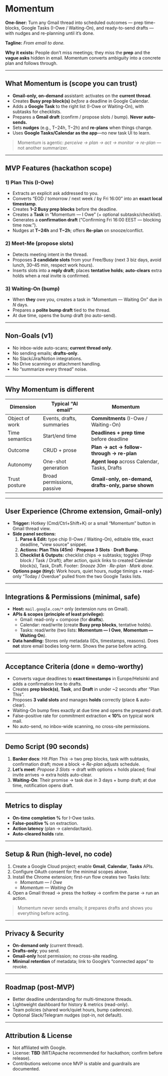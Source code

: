 # Momentum

**One-liner:** Turn any Gmail thread into scheduled outcomes — prep time-blocks, Google Tasks (I-Owe / Waiting-On), and ready-to-send drafts — with nudges and re-planning until it’s done.

**Tagline:** *From email to done.*

**Why it exists:** People don’t miss meetings; they miss the **prep** and the **vague asks** hidden in email. Momentum converts ambiguity into a concrete plan and follows through.

---

## What Momentum is (scope you can trust)

- **Gmail-only, on-demand** assistant: activates on the **current thread**.
- Creates **Busy prep block(s)** *before* a deadline in Google Calendar.
- Adds a **Google Task** to the right list (I-Owe or Waiting-On), with subtasks for checklists.
- Prepares a **Gmail draft** (confirm / propose slots / bump). **Never auto-sends.**
- Sets **nudges** (e.g., T−24h, T−2h) and **re-plans** when things change.
- Uses **Google Tasks/Calendar as the app**—no new task UI to learn.

> Momentum is agentic: *perceive → plan → act → monitor → re-plan* — not another summarizer.

---

## MVP Features (hackathon scope)

### 1) Plan This (I-Owe)
- Extracts an explicit ask addressed to you.
- Converts “EOD / tomorrow / next week / by Fri 16:00” into an **exact local timestamp**.
- Creates **1–2 Busy prep blocks** before the deadline.
- Creates a **Task** in “Momentum — I Owe” (+ optional subtasks/checklist).
- Generates a **confirmation draft** (“Confirming Fri 16:00 EEST — blocking time now.”).
- Nudges at **T−24h** and **T−2h**; offers **Re-plan** on snooze/conflict.

### 2) Meet-Me (propose slots)
- Detects meeting intent in the thread.
- Proposes **3 candidate slots** from your Free/Busy (next 3 biz days, avoid lunch, 30–45 min, respect work hours).
- Inserts slots into a **reply draft**; places **tentative holds**; **auto-clears** extra holds when a real invite is confirmed.

### 3) Waiting-On (bump)
- When **they** owe you, creates a task in “Momentum — Waiting On” due in *N* days.
- Prepares a **polite bump draft** tied to the thread.
- At due time, opens the bump draft (no auto-send).

---

## Non-Goals (v1)

- No inbox-wide auto-scans; **current thread only**.
- No sending emails; **drafts-only**.
- No Slack/Jira/Notion integrations.
- No Drive scanning or attachment handling.
- No “summarize every thread” noise.

---

## Why Momentum is different

| Dimension | Typical “AI email” | **Momentum** |
|---|---|---|
| Object of work | Events, drafts, summaries | **Commitments** (I-Owe / Waiting-On) |
| Time semantics | Start/end time | **Deadlines + prep time** before deadline |
| Outcome | CRUD + prose | **Plan → act → follow-through → re-plan** |
| Autonomy | One-shot generation | **Agent loop** across Calendar, Tasks, Drafts |
| Trust posture | Broad permissions, passive | **Gmail-only, on-demand, drafts-only, parse shown** |

---

## User Experience (Chrome extension, Gmail-only)

- **Trigger:** Hotkey (Cmd/Ctrl+Shift+K) or a small “Momentum” button in Gmail thread view.
- **Side panel sections:**
  1. **Parse & Edit:** type chip (I-Owe / Waiting-On), editable title, exact deadline, “view source” snippet.
  2. **Actions:** **Plan This (45m)** · **Propose 3 Slots** · **Draft Bump**.
  3. **Checklist & Outputs:** checklist chips → subtasks; toggles (Prep block / Task / Draft); after action, quick links to created Calendar block(s), Task, Draft. Footer: *Snooze 30m* · *Re-plan* · *Mark done*.
- **Options page (tiny):** Work hours, quiet hours, nudge timings + read-only “Today / Overdue” pulled from the two Google Tasks lists.

---

## Integrations & Permissions (minimal, safe)

- **Host:** `mail.google.com/*` only (extension runs on Gmail).
- **APIs & scopes (principle of least privilege):**
  - Gmail: read-only + compose (for **drafts**).
  - Calendar: read/write (create **Busy prep blocks**, tentative holds).
  - Tasks: read/write (two lists: **Momentum — I Owe**, **Momentum — Waiting On**).
- **Data handling:** Stores only metadata (IDs, timestamps, reasons). Does **not** store email bodies long-term. Shows the parse before acting.

---

## Acceptance Criteria (done = demo-worthy)

- Converts vague deadlines to **exact timestamps** in Europe/Helsinki and adds a confirmation line to drafts.
- Creates **prep block(s)**, **Task**, and **Draft** in under ~2 seconds after “Plan This”.
- Proposes **3 valid slots** and manages **holds** correctly (place & auto-clear).
- Waiting-On bump fires exactly at due time and opens the prepared draft.
- False-positive rate for commitment extraction **< 10%** on typical work mail.
- No auto-send, no inbox-wide scanning, no cross-site permissions.

---

## Demo Script (90 seconds)

1. **Banker docs**: Hit *Plan This* → two prep blocks, task with subtasks, confirmation draft; move a block → *Re-plan* adjusts schedule.
2. **Let’s meet**: *Propose 3 Slots* → draft with options + holds placed; final invite arrives → extra holds auto-clear.
3. **Waiting-On**: Their promise → task due in 3 days + bump draft; at due time, notification opens draft.

---

## Metrics to display

- **On-time completion %** for I-Owe tasks.
- **False-positive %** on extraction.
- **Action latency** (plan → calendar/task).
- **Auto-cleared holds** rate.

---

## Setup & Run (high-level, no code)

1. Create a Google Cloud project; enable **Gmail**, **Calendar**, **Tasks** APIs.  
2. Configure OAuth consent for the minimal scopes above.  
3. Install the Chrome extension; first-run flow creates two Tasks lists:  
   - *Momentum — I Owe*  
   - *Momentum — Waiting On*  
4. Open a Gmail thread → press the hotkey → confirm the parse → run an action.

> Momentum never sends emails; it prepares drafts and shows you everything before acting.

---

## Privacy & Security

- **On-demand only** (current thread).  
- **Drafts-only**; you send.  
- **Gmail-only** host permission; no cross-site reading.  
- **Minimal retention** of metadata; link to Google’s “connected apps” to revoke.

---

## Roadmap (post-MVP)

- Better deadline understanding for multi-timezone threads.  
- Lightweight dashboard for history & metrics (read-only).  
- Team policies (shared work/quiet hours, bump cadences).  
- Optional Slack/Telegram nudges (opt-in, not default).

---

## Attribution & License

- Not affiliated with Google.  
- License: **TBD** (MIT/Apache recommended for hackathon; confirm before release).  
- Contributions welcome once MVP is stable and guardrails are documented.

